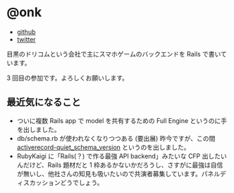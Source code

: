 # @onk

* [github](https://github.com/onk)
* [twitter](https://twitter.com/onk)

目黒のドリコムという会社で主にスマホゲームのバックエンドを Rails で書いています。

3 回目の参加です。よろしくお願いします。

## 最近気になること

* ついに複数 Rails app で model を共有するための Full Engine というのに手を出しました。
* db/schema.rb が使われなくなりつつある (要出展) 昨今ですが、この間 [activerecord-quiet_schema_version](https://rubygems.org/gems/activerecord-quiet_schema_version) というのを出しました。
* RubyKaigi に「Rails(？) で作る最強 API backend」みたいな CFP 出したいんだけど、Rails 題材だと 1 枠あるかないかだろうし、さすがに最強は自信が無いし、他社さんの知見も吸いたいので共演者募集しています。パネルディスカッションどうでしょう。
